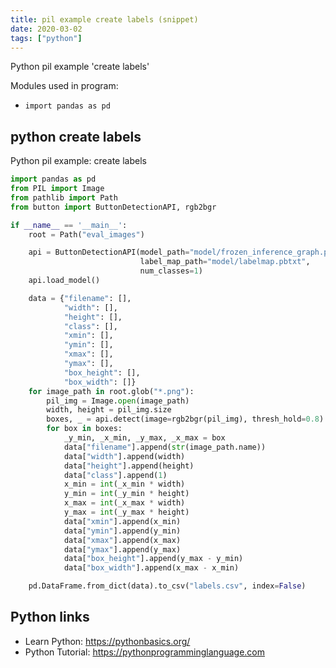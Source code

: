 ```yaml
---
title: pil example create labels (snippet)
date: 2020-03-02
tags: ["python"]
---
```

Python pil example 'create labels'


Modules used in program: 
* `import pandas as pd`

## python create labels

Python pil example: create labels

```python
import pandas as pd
from PIL import Image
from pathlib import Path
from button import ButtonDetectionAPI, rgb2bgr

if __name__ == '__main__':
    root = Path("eval_images")

    api = ButtonDetectionAPI(model_path="model/frozen_inference_graph.pb",
                             label_map_path="model/labelmap.pbtxt",
                             num_classes=1)
    api.load_model()

    data = {"filename": [],
            "width": [],
            "height": [],
            "class": [],
            "xmin": [],
            "ymin": [],
            "xmax": [],
            "ymax": [],
            "box_height": [],
            "box_width": []}
    for image_path in root.glob("*.png"):
        pil_img = Image.open(image_path)
        width, height = pil_img.size
        boxes, _ = api.detect(image=rgb2bgr(pil_img), thresh_hold=0.8)
        for box in boxes:
            _y_min, _x_min, _y_max, _x_max = box
            data["filename"].append(str(image_path.name))
            data["width"].append(width)
            data["height"].append(height)
            data["class"].append(1)
            x_min = int(_x_min * width)
            y_min = int(_y_min * height)
            x_max = int(_x_max * width)
            y_max = int(_y_max * height)
            data["xmin"].append(x_min)
            data["ymin"].append(y_min)
            data["xmax"].append(x_max)
            data["ymax"].append(y_max)
            data["box_height"].append(y_max - y_min)
            data["box_width"].append(x_max - x_min)

    pd.DataFrame.from_dict(data).to_csv("labels.csv", index=False)


```

## Python links

- Learn Python: https://pythonbasics.org/
- Python Tutorial: https://pythonprogramminglanguage.com

